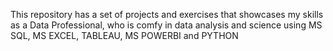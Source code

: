 This repository has a set of projects and exercises that showcases my skills as a Data Professional, who is comfy in data analysis and science using MS SQL, MS EXCEL, TABLEAU, MS POWERBI and PYTHON
